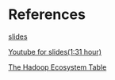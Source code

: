 
# References

[slides](https://www.slideshare.net/Simplilearn/hadoop-architecture-hdfs-architecture-hadoop-architecture-tutorial-hdfs-tutorial-simplilearn)

[Youtube for slides(1:31 hour)](https://www.youtube.com/watch?v=CI0QkZYsLmw)

[The Hadoop Ecosystem Table](https://hadoopecosystemtable.github.io/)